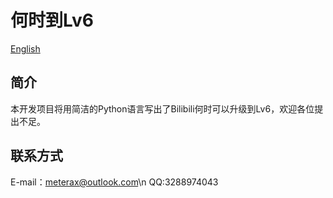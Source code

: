 # 何时到Lv6
[English](https://github.com/meteraxu/whentolv6/blob/main/README.md)

## 简介
本开发项目将用简洁的Python语言写出了Bilibili何时可以升级到Lv6，欢迎各位提出不足。

## 联系方式
E-mail：meterax@outlook.com\n
QQ:3288974043
